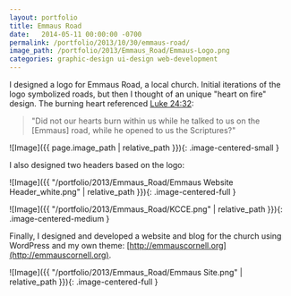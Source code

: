 ```yaml
---
layout: portfolio
title: Emmaus Road
date:   2014-05-11 00:00:00 -0700
permalink: /portfolio/2013/10/30/emmaus-road/
image_path: /portfolio/2013/Emmaus_Road/Emmaus-Logo.png
categories: graphic-design ui-design web-development
---
```


I designed a logo for Emmaus Road, a local church. Initial iterations of the logo symbolized roads, but then I thought of an unique "heart on fire" design. The burning heart referenced [Luke 24:32](https://www.biblegateway.com/passage/?search=Luke+24%3A13-35&version=ESV):

> "Did not our hearts burn within us while he talked to us on the [Emmaus] road, while he opened to us the Scriptures?"

![Image]({{ page.image_path | relative_path }}){: .image-centered-small }

I also designed two headers based on the logo:

![Image]({{ "/portfolio/2013/Emmaus_Road/Emmaus Website Header_white.png" | relative_path }}){: .image-centered-full }

![Image]({{ "/portfolio/2013/Emmaus_Road/KCCE.png" | relative_path }}){: .image-centered-medium }

Finally, I designed and developed a website and blog for the church using WordPress and my own theme: [http://emmauscornell.org](http://emmauscornell.org).

![Image]({{ "/portfolio/2013/Emmaus_Road/Emmaus Site.png" | relative_path }}){: .image-centered-full }
